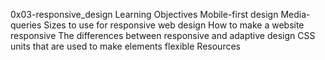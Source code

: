 0x03-responsive_design
Learning Objectives
Mobile-first design
Media-queries
Sizes to use for responsive web design
How to make a website responsive
The differences between responsive and adaptive design
CSS units that are used to make elements flexible
Resources
